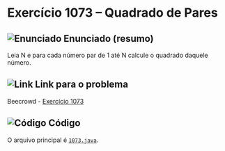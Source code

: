 # Exercício 1073 – Quadrado de Pares
## <img src="https://img.icons8.com/ios-glyphs/24/000000/book.png" alt="Enunciado" /> Enunciado (resumo)  
Leia N e para cada número par de 1 até N calcule o quadrado daquele número.

## <img src="https://img.icons8.com/ios-glyphs/24/000000/link.png" alt="Link" /> Link para o problema  
Beecrowd - [Exercício 1073](https://www.beecrowd.com.br/repository/UOJ_1073.html)

## <img src="https://img.icons8.com/ios-glyphs/24/000000/code.png" alt="Código" /> Código  
O arquivo principal é [`1073.java`](1073.java).
